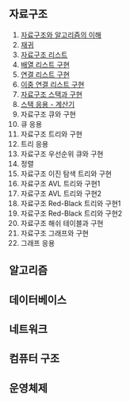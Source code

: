 ## 자료구조

01. [자료구조와 알고리즘의 이해](https://gurumee92.tistory.com/121)
02. [재귀](https://gurumee92.tistory.com/122)
03. [자료구조 리스트](https://gurumee92.tistory.com/123)
04. [배열 리스트 구현](https://gurumee92.tistory.com/124)
05. [연결 리스트 구현](https://gurumee92.tistory.com/125)
06. [이중 연결 리스트 구현](https://gurumee92.tistory.com/126)
07. [자료구조 스택과 구현](https://gurumee92.tistory.com/127)
08. [스택 응용 - 계산기](https://gurumee92.tistory.com/128)
09. 자료구조 큐와 구현
10. 큐 응용
11. 자료구조 트리와 구현
12. 트리 응용
13. 자료구조 우선순위 큐와 구현
14. 정렬
15. 자료구조 이진 탐색 트리와 구현
16. 자료구조 AVL 트리와 구현1
17. 자료구조 AVL 트리와 구현2
18. 자료구조 Red-Black 트리와 구현1
19. 자료구조 Red-Black 트리와 구현2
20. 자료구조 해쉬 테이블과 구현
21. 자료구조 그래프와 구현
22. 그래프 응용

## 알고리즘

## 데이터베이스

## 네트워크

## 컴퓨터 구조

## 운영체제